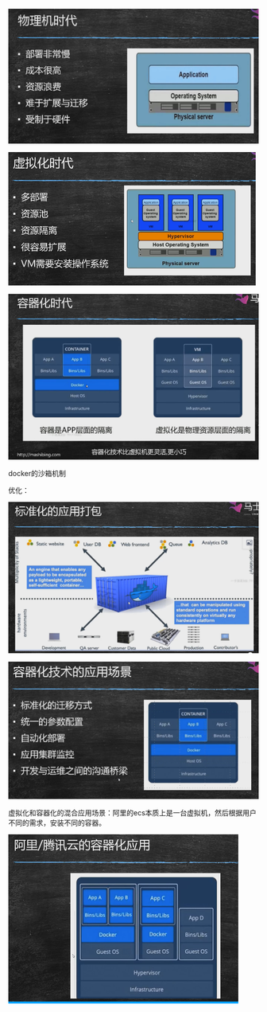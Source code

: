 ![image-20201218100921219](images/image-20201218100921219.png)

![image-20201218100940692](images/image-20201218100940692.png)

![image-20201218100844310](images/image-20201218100844310.png)

docker的沙箱机制

优化：

![image-20201218101539203](images/image-20201218101539203.png)

![image-20201218101624127](images/image-20201218101624127.png)

虚拟化和容器化的混合应用场景：阿里的ecs本质上是一台虚拟机，然后根据用户不同的需求，安装不同的容器。

![image-20201218101707141](images/image-20201218101707141.png)

